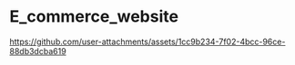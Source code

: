 # E_commerce_website

https://github.com/user-attachments/assets/1cc9b234-7f02-4bcc-96ce-88db3dcba619

